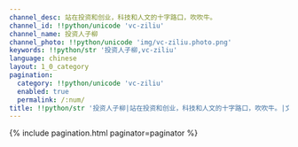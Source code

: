 ```yaml
---
channel_desc: 站在投资和创业，科技和人文的十字路口，吹吹牛。
channel_id: !!python/unicode 'vc-ziliu'
channel_name: 投资人子柳
channel_photo: !!python/unicode 'img/vc-ziliu.photo.png'
keywords: !!python/str '投资人子柳,vc-ziliu'
language: chinese
layout: 1_0_category
pagination:
  category: !!python/unicode 'vc-ziliu'
  enabled: true
  permalink: /:num/
title: !!python/str '投资人子柳|站在投资和创业，科技和人文的十字路口，吹吹牛。|文章目录'
---
```

{% include pagination.html paginator=paginator %}